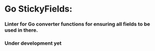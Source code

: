 # Go StickyFields:
### Linter for Go converter functions for ensuring all fields to be used in there.


### Under development yet
